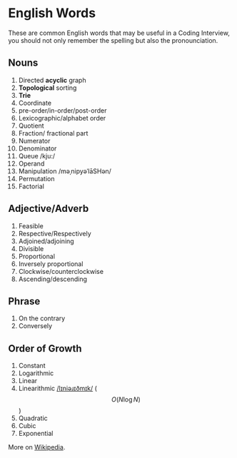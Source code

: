# English Words

These are common English words that may be useful in a Coding Interview, you should not
only remember the spelling but also the pronounciation.

## Nouns

1. Directed **acyclic** graph
2. **Topological** sorting
3. **Trie**
4. Coordinate
5. pre-order/in-order/post-order
6. Lexicographic/alphabet order
7. Quotient
8. Fraction/ fractional part
9. Numerator
10. Denominator
11. Queue /kju:/
12. Operand
13. Manipulation /məˌnipyəˈlāSHən/
14. Permutation
15. Factorial


## Adjective/Adverb

1. Feasible
2. Respective/Respectively
3. Adjoined/adjoining
4. Divisible
5. Proportional
6. Inversely proportional
7. Clockwise/counterclockwise
8. Ascending/descending

## Phrase

1. On the contrary
2. Conversely


## Order of Growth

1. Constant
2. Logarithmic
3. Linear
4. Linearithmic [/lɪniəɹɪðmɪk/](https://en.wiktionary.org/wiki/linearithmic) ($$O(N\log N)$$)
5. Quadratic
6. Cubic
7. Exponential

More on [Wikipedia](https://en.wikipedia.org/wiki/Time_complexity).
